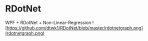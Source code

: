 # RDotNet
WPF + RDotNet + Non-Linear-Regression
![https://github.com/dtwk1/RDotNet/blob/master/rdotnetgraph.png](rdotnetgraph.png)
